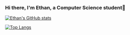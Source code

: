 ### Hi there, I'm Ethan, a Computer Science student👋

[![Ethan's GitHub stats](https://github-readme-stats-ethanbtlr.vercel.app/api?username=ethanbtlr&theme=synthwave&show_icons=true&count_private=true)](https://github-readme-stats-ethanbtlr.vercel.app/)

[![Top Langs](https://github-readme-stats-ethanbtlr.vercel.app/api/top-langs/?username=ethanbtlr&exclude_repo=dotfiles&theme=synthwave&show_icons=true&layout=compact&langs_count=10)](https://github-readme-stats-ethanbtlr.vercel.app/)



<!--
**ethanbtlr/ethanbtlr** is a ✨ _special_ ✨ repository because its `README.md` (this file) appears on your GitHub profile.

Here are some ideas to get you started:

- 🌱 I’m currently learning ...
- 👯 I’m looking to collaborate on ...
- 🤔 I’m looking for help with ...
- 💬 Ask me about ...
- 📫 How to reach me: ...
- 😄 Pronouns: ...
- ⚡ Fun fact: ...
-->
